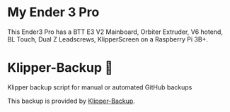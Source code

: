 # My Ender 3 Pro
This Ender3 Pro has a BTT E3 V2 Mainboard, Orbiter Extruder, V6 hotend, BL Touch, Dual Z Leadscrews, KlipperScreen on a Raspberry Pi 3B+. 


# Klipper-Backup 💾 
Klipper backup script for manual or automated GitHub backups 

This backup is provided by [Klipper-Backup](https://github.com/Staubgeborener/klipper-backup).


